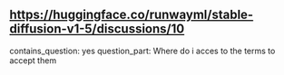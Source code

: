 ## https://huggingface.co/runwayml/stable-diffusion-v1-5/discussions/10

contains_question: yes
question_part: Where do i acces to the terms to accept them